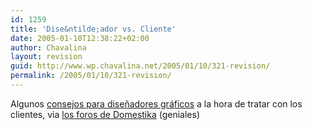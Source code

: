 ```yaml
---
id: 1259
title: 'Dise&ntilde;ador vs. Cliente'
date: 2005-01-10T12:38:22+02:00
author: Chavalina
layout: revision
guid: http://www.wp.chavalina.net/2005/01/10/321-revision/
permalink: /2005/01/10/321-revision/
---
```

Algunos <a href="http://www.udga.com.ar/txt_RelacionClienteDg.htm" target="_blank">consejos para dise&ntilde;adores gráficos</a> a la hora de tratar con los clientes, via <a href="http://www.domestika.org/foros/index.php" target="_blank">los foros de Domestika</a> (geniales)